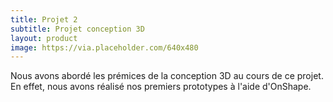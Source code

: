 ```yaml
---
title: Projet 2
subtitle: Projet conception 3D
layout: product
image: https://via.placeholder.com/640x480
---
```


Nous avons abordé les prémices de la conception 3D au cours de ce projet. En effet, nous avons réalisé nos premiers prototypes à l'aide d'OnShape. 
